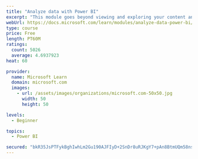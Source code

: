 ```yaml
---
title: "Analyze data with Power BI"
excerpt: "This module goes beyond viewing and exploring your content and explains how to interact with it by working with reports and dashboards to uncover and share new business insights."
webUrl: https://docs.microsoft.com/learn/modules/analyze-data-power-bi/
type: course
price: Free
length: PT60M
ratings:
  count: 5026
  average: 4.6937923
heat: 60

provider:
  name: Microsoft Learn
  domain: microsoft.com
  images:
    - url: /assets/images/organizations/microsoft.com-50x50.jpg
      width: 50
      height: 50

levels:
  - Beginner

topics:
  - Power BI

secured: "bkR35JsPTFykBghIwhLm2Gu190AJFIyD+2SnDr8uRJKgY7+pAn8BtmUQm58ns9zduB1hXYvmd+/Ae1ngk4cQWuFMPhu58MBZW4fELRJ/mrExSCP056lRAFUhCmi0ahh6P1840Y6TVqg0Mg9s9x+Cg1nBuft32Pq/cpkuFAAdrsfNXpP4S8CpKFNwNsynId0jObn2a7QaJuKPr+XpR+hoqi6Ql25NIlF//GdCbkL/7tOBuT1Zf8mSIiX2BaYVWQjQiCKgwuY7nC9W9M2ypmnvLs8RFNLkH9jRObygKWqOfgPUv4/krPF0YsbpTOuF3NYrV5WItKCFn0d8Ozko6b/NKLhRUPKogqv/s0JvYu7E+W90iCOIKBNyCAbdYRTu7Y/cF6k7F+C4D2QAAOl+MSrPSrHRtogePLVacZRDCA5W7/k=;d+3BmomtpfPbXaY2K3soEg=="
---
```



